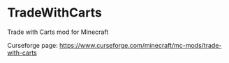 # TradeWithCarts
Trade with Carts mod for Minecraft

Curseforge page: https://www.curseforge.com/minecraft/mc-mods/trade-with-carts
